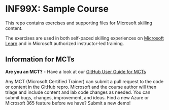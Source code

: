 # INF99X: Sample Course

This repo contains exercises and supporting files for Microsoft skilling content.

The exercises are used in both self-paced skilling experiences on [Microsoft Learn](https://learn.microsoft.com) and in Microsoft authorized instructor-led training.


## Information for MCTs

**Are you an MCT?** - Have a look at our [GitHub User Guide for MCTs](https://microsoftlearning.github.io/MCT-User-Guide/)

Any MCT (Microsoft Certified Trainer) can submit a pull request to the code or content in the GitHub repro. Microsoft and the course author will then triage and include content and lab code changes as needed. You can submit bugs, changes, improvement, and ideas. Find a new Azure or Microsoft 365 feature before we have? Submit a new demo!
